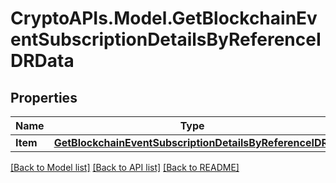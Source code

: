 # CryptoAPIs.Model.GetBlockchainEventSubscriptionDetailsByReferenceIDRData

## Properties

Name | Type | Description | Notes
------------ | ------------- | ------------- | -------------
**Item** | [**GetBlockchainEventSubscriptionDetailsByReferenceIDRI**](GetBlockchainEventSubscriptionDetailsByReferenceIDRI.md) |  | 

[[Back to Model list]](../README.md#documentation-for-models) [[Back to API list]](../README.md#documentation-for-api-endpoints) [[Back to README]](../README.md)

